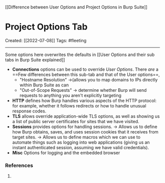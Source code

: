 [[Difference between User Options  and Project Options in Burp Suite]]

# Project Options Tab
Created:  [[2022-07-08]]
Tags: #fleeting 

---
Some options here overwrites the defaults in [[User Options and their sub tabs in Burp Suite explained]]


-   **Connections** options can be used to override *User Options*. There _are_ a ==Few differences between this sub-tab and that of the User options==, 
    - "Hostname Resolution" 
        ->(allows you to map domains to IPs directly within Burp Suite as can 
    - "Out-of-Scope Requests" 
        -> determine whether Burp will send requests to anything you aren't explicitly targeting 
-  **HTTP** defines how Burp handles various aspects of the HTTP protocol: for example, whether it follows redirects or how to handle unusual response codes.
-   **TLS** allows override application-wide TLS options, as well as showing us a list of public server certificates for sites that we have visited.
-   **Sessions** provides options for handling sessions. 
    -> Allows us to define how Burp obtains, saves, and uses session cookies that it receives from target sites. 
    -> Allows us to define macros which we can use to automate things such as logging into web applications (giving us an instant authenticated session, assuming we have valid credentials).
-  **Misc** Options for logging and the embedded browser












### References
1. 